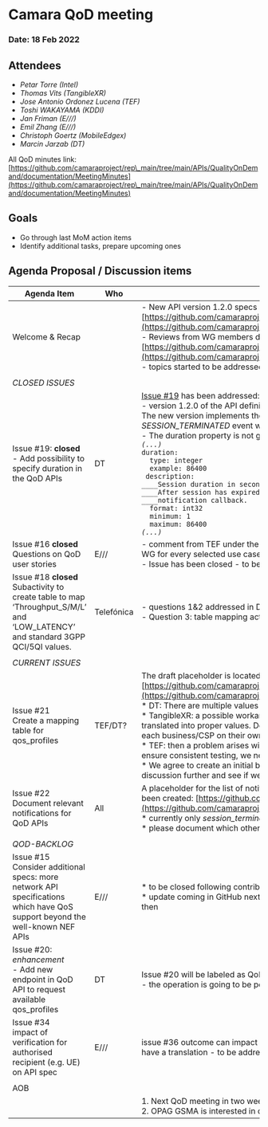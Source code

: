 # Camara QoD meeting

### Date: 18 Feb 2022

## Attendees

* *Petar Torre (Intel)*
* *Thomas Vits (TangibleXR)*
* *Jose Antonio Ordonez Lucena (TEF)*
* *Toshi WAKAYAMA (KDDI)*
* *Jan Friman (E///)*
* *Emil Zhang (E///)*
* *Christoph Goertz (MobileEdgex)*
* *Marcin Jarzab (DT)*

All QoD minutes link: [https://github.com/camaraproject/rep\_main/tree/main/APIs/QualityOnDemand/documentation/MeetingMinutes](https://github.com/camaraproject/rep\_main/tree/main/APIs/QualityOnDemand/documentation/MeetingMinutes)

## Goals

* Go through last MoM action items
* Identify additional tasks, prepare upcoming ones

## Agenda Proposal / Discussion items

| Agenda Item | Who |  |
| ----------- | --- | --- |
| Welcome & Recap |  | \- New API version 1\.2\.0 specs are available at: <br> [https://github.com/camaraproject/rep\_main/tree/main/APIs/QualityOnDemand](https://github.com/camaraproject/rep\_main/tree/main/APIs/QualityOnDemand) <br> \- Reviews from WG members discussed and worked on using open issues: [https://github.com/camaraproject/rep\_main/issues?q=is%3Aissue+is%3Aopen+label%3AQoD](https://github.com/camaraproject/rep\_main/issues?q=is%3Aissue+is%3Aopen+label%3AQoD) <br> \- topics started to be addressed within relevant GitHub issues \- thanks\! |
|  |  |  |
| *CLOSED ISSUES* |  |  |
| Issue #19: **closed**<br>\- Add possibility to specify duration in the QoD APIs | DT | [Issue #19](https://github.com/camaraproject/rep\_main/issues/19) has been addressed:<br>\- version 1\.2\.0 of the API definitions uploaded to *QualityOnDemand* subdirectory.<br>The new version implements the duration parameter of *CreateSession* component schema and a *SESSION\_TERMINATED* event when the session ends/expires.<br>\- The duration property is not going to be a mandatory parameter and is defined as follows:<br>*`(...)`*<br>`duration:`<br>`  type: integer`<br>`  example: 86400`<br>`  description: `<br>`____Session duration in seconds. Maximal value of 24 hours is used if not set.`<br>`____After session has expired the client will receive SESSION_TERMINATED event. See`<br>`____notification callback.`<br>`  format: int32`<br>`  minimum: 1`<br>`  maximum: 86400`<br>*`(...)`* |
| Issue #16 **closed**<br>Questions on QoD user stories | E/// | \- comment from TEF under the GitHub issue: We should follow user story template discussed in Commonalities WG for every selected use case\.<br>\- Issue has been closed \- to be re\-opened upon completion of Commonalities User Stories template |
| Issue #18 **closed**<br>Subactivity to create table to map ‘Throughput\_S/M/L’ and ‘LOW\_LATENCY’ and standard 3GPP QCI/5QI values. | Telefónica | \- questions 1&2 addressed in December\.<br>\- Question 3: table mapping activity created as issue \#21 in order to close this issue\. |
|  |  |  |
| *CURRENT ISSUES* |  |  |
| Issue #21<br>Create a mapping table for qos\_profiles | TEF/DT? | The draft placeholder is located under: [https://github.com/camaraproject/rep\_main/blob/main/APIs/QualityOnDemand/QoSProfile\_Mapping\_Table.md](https://github.com/camaraproject/rep\_main/blob/main/APIs/QualityOnDemand/QoSProfile\_Mapping\_Table.md)<br>\* DT: There are multiple values of QCI/5QI to be mapped: configuration blueprint to be done by API vendor<br>\* TangibleXR: a possible workaround is API Discovery; the parameter options would be explained in API and translated into proper values. Defining normative values may not be in scope of Camara (but rather reserved for each business/CSP on their own)<br>\* TEF: then a problem arises with consistency and providing quality of UX. There are plenty of options, but to ensure consistent testing, we need a ref. value from each tag.<br>\* We agree to create an initial blueprint draft, possibly created by TEF (and DT co-operation) to put this discussion further and see if we can create a commonly accepted document |
| Issue #22<br>Document relevant notifications for QoD APIs | All | A placeholder for the list of notifications (e.g. *session\_termination* notification) relevant for the QoD API family has been created: [https://github.com/camaraproject/rep\_main/blob/main/APIs/QualityOnDemand/Notifications.md](https://github.com/camaraproject/rep\_main/blob/main/APIs/QualityOnDemand/Notifications.md) <br>\* currently only *session\_termination* notification is present<br>\* please document which other notification may be relevant for the Service API |
|  |  |  |
| *QOD-BACKLOG* |  |  |
| Issue #15 <br>Consider additional specs: more network API specifications which have QoS support beyond the well-known NEF APIs | E/// | \* to be closed following contribution by E/// to Camara - being investigated by Commonalities group<br>\* update coming in GitHub next week before the Camara Commonalities group meeting so it can be discussed then |
| Issue #20: *enhancement*<br>\- Add new endpoint in QoD API to request available qos\_profiles | DT | Issue #20 will be labeled as QoD-backlog due to other on-going priorities<br>\- the operation is going to be performed through discovery |
| Issue #34<br>impact of verification for authorised recipient (e.g. UE) on API spec | E/// | issue #36 outcome can impact the QoD API (e.g. GPSI id vs IP identification). Using NEF could be possible to have a translation - to be addressed in #36. |
|  |  |  |
| AOB |  |  |
|  |  | 1\. Next QoD meeting in two weeks on the 4th of March\.<br>2\. OPAG GSMA is interested in collaboration\, a\.o\. in QoD specification\. |
